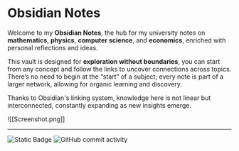 # Obsidian Notes


Welcome to my **Obsidian Notes**, the hub for my university notes on **mathematics**, **physics**, **computer science**, and **economics**, enriched with personal reflections and ideas.  

This vault is designed for **exploration without boundaries**, you can start from any concept and follow the links to uncover connections across topics. 
There’s no need to begin at the “start” of a subject; every note is part of a larger network, allowing for organic learning and discovery.  

Thanks to Obsidian's linking system, knowledge here is not linear but interconnected, constantly expanding as new insights emerge.  

![[Screenshot.png]]

---
![Static Badge](https://img.shields.io/badge/Obsidian-7C3AED?logo=obsidian&link=https%3A%2F%2Fobsidian.md%2F)
![GitHub commit activity](https://img.shields.io/github/commit-activity/t/leomanga/obsidian-notes)
